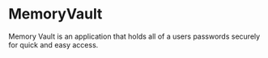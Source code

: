 # MemoryVault
Memory Vault is an application that holds all of a users passwords securely for quick and easy access.
